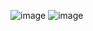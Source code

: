 ![image](https://user-images.githubusercontent.com/114208839/201164311-d2a753d8-db32-4b27-9ee8-b768acb564e0.png)
![image](https://user-images.githubusercontent.com/114208839/201165026-32b6d2f9-5f8c-4576-aaef-206718ece4f5.png)
